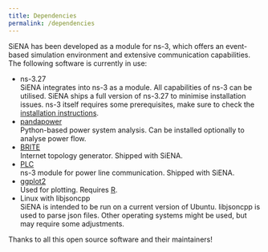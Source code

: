 ```yaml
---
title: Dependencies
permalink: /dependencies
---
```

SiENA has been developed as a module for ns-3, which offers an event-based simulation environment and extensive communication capabilities.
The following software is currently in use:

* ns-3.27  
  SiENA integrates into ns-3 as a module. All capabilities of ns-3 can be utilised. SiENA ships a full version of ns-3.27 to minimise installation issues. ns-3 itself requires some prerequisites, make sure to check the [installation instructions](/installation).
* [pandapower](https://www.uni-kassel.de/eecs/fachgebiete/e2n/software/pandapower.html)  
  Python-based power system analysis. Can be installed optionally to analyse power flow.
* [BRITE](https://www.cs.bu.edu/brite/)  
  Internet topology generator. Shipped with SiENA.
* [PLC](https://github.com/ns3-plc-module/plc)  
  ns-3 module for power line communication. Shipped with SiENA.
* [ggplot2](http://ggplot2.org/)  
  Used for plotting. Requires [R](https://www.r-project.org/).
* Linux with libjsoncpp  
  SiENA is intended to be run on a current version of Ubuntu. libjsoncpp is used to parse json files. Other operating systems might be used, but may require some adjustments.

<i class="fa fa-thumbs-o-up"></i> Thanks to all this open source software and their maintainers!
